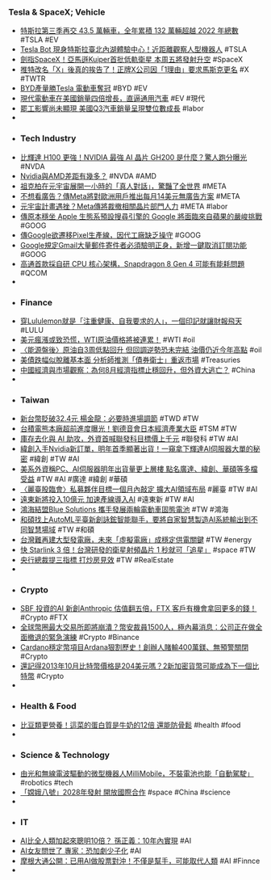 ### Tesla & SpaceX; Vehicle
- [特斯拉第三季再交 43.5 萬輛車，全年累積 132 萬輛超越 2022 年總數](https://technews.tw/2023/10/03/tesla-2023q3-production-delievery/) #TSLA #EV
- [Tesla Bot 現身特斯拉臺北內湖體驗中心！近距離觀察人型機器人](https://agirls.aotter.net/post/62699) #TSLA
- [劍指SpaceX！亞馬遜Kuiper首批低軌衛星 本周五將發射升空](https://m.cnyes.com/news/id/5338866) #SpaceX
- [推特改名「X」後真的挨告了！正牌X公司因「1理由」要求馬斯克更名](https://tech.udn.com/tech/story/123153/7482832) #X #TWTR
- [BYD產量勝Tesla 電動車奪冠](https://tw.stock.yahoo.com/news/byd產量勝tesla-電動車奪冠-201000141.html) #BYD #EV
- [現代電動車在美國銷量四倍增長，直逼通用汽車](https://technews.tw/2023/10/04/hyundai-ev-growth/) #EV #現代
- [罷工影響尚未顯現 美國Q3汽車銷量呈現雙位數成長](https://news.cnyes.com/news/id/5338861) #labor
-
- ### Tech Industry
- [比輝達 H100 更強！NVIDIA 最強 AI 晶片 GH200 是什麼？驚人跑分曝光](https://technews.tw/2023/10/04/leading-mlperf-inference-v3-1-results-with-nvidia-gh200-grace-hopper-superchip-debut/) #NVDA
- [Nvidia與AMD差距有幾多？](https://hk.finance.yahoo.com/news/cfo財報解密│nvidia與amd差距幾多？（benny）-000017691.html) #NVDA #AMD
- [祖克柏在元宇宙展開一小時的「真人對話」，驚豔了全世界](https://www.blocktempo.com/zukerberg-one-hour-live-conversation-in-the-metaverse/) #META
- [不想看廣告？傳Meta將對歐洲用戶推出每月14美元無廣告方案](https://news.cnyes.com/news/id/5338779) #META
- [元宇宙計畫遇挫？Meta傳將裁撤相關晶片部門人力](https://news.cnyes.com/news/id/5338855) #META #labor
- [傳原本穩坐 Apple 生態系預設搜尋引擎的 Google 將面臨來自蘋果的嚴峻挑戰](https://www.kocpc.com.tw/archives/513710) #GOOG
- [傳Google欲遷移Pixel生產線，因代工廠缺乏操守](https://www.4gamers.com.tw/news/detail/60056/google-might--switching-the-manufacturer-line-because-of-the-leaking-of-pixel) #GOOG
- [Google規定Gmail大量郵件寄件者必須驗明正身，新增一鍵取消訂閱功能](https://www.ithome.com.tw/news/159120) #GOOG
- [高通首款採自研 CPU 核心架構，Snapdragon 8 Gen 4 可能有能耗問題](https://technews.tw/2023/10/04/snapdragon-8-gen-4-may-have-power-consumption-issues/) #QCOM
-
- ### Finance
- [穿Lululemon就是「注重健康、自我要求的人」，一個印記就讓財報飛天](https://www.businessweekly.com.tw/business/blog/3013458) #LULU
- [美元瘋漲或致恐慌，WTI原油價格將被連累！](https://www.dailyfxasia.com/cn/cmarkets/20231003-25482.html) #WTI #oil
- [〈能源盤後〉原油自3周低點回升 但回調逆勢恐未完結 油價仍近今年高點](https://news.cnyes.com/news/id/5338773) #oil
- [美債跌幅似脫離基本面 分析師推測「債券衛士」重返市場](https://news.cnyes.com/news/id/5338545) #Treasuries
- [中國經濟與市場觀察：為何8月經濟指標止穩回升，但外資大逃亡？](https://m.cnyes.com/news/id/5339417) #China
-
- ### Taiwan
- [新台幣貶破32.4元 楊金龍：必要時進場調節](https://tw.news.yahoo.com/新台幣貶破324元-楊金龍：必要時進場調節-035917423.html) #TWD #TW
- [台積電熊本廠超前進度曝光！劉德音會日本經濟產業大臣](https://www.ctee.com.tw/news/20231003701827-430501) #TSM #TW
- [庫存去化與 AI 助攻，外資首喊聯發科目標價上千元](https://technews.tw/2023/10/03/foreign-investors-see-mediateks-target-price-rising-to-nt1000/) #聯發科 #TW #AI
- [緯創入手Nvidia新訂單，明年首季顯著出貨！一窺拿下輝達AI伺服器大單的秘密](https://www.bnext.com.tw/article/76027/wistron-ai-server) #緯創 #TW #AI
- [美系外資稱PC、AI伺服器明年出貨量更上層樓 點名廣達、緯創、華碩等多檔受益](https://tw.stock.yahoo.com/news/【yahoo來選股】美系外資稱pc、ai伺服器明年出貨量更上層樓-073911929.html) #TW #AI #廣達 #緯創 #華碩
- [〈麗臺股臨會〉私募夥伴目標一個月內敲定 擴大AI領域布局](https://news.cnyes.com/news/id/5339211) #麗臺 #TW #AI
- [遠東新將投入10億元 加速產線導入AI](https://www.ctee.com.tw/news/20231004701505-430503) #遠東新 #TW #AI
- [鴻海結盟Blue Solutions 攜手發展兩輪電動車固態電池](https://news.cnyes.com/news/id/5338617) #TW #鴻海
- [和碩找上AutoML平臺新創詠鋐智能聯手，要將自家智慧製造AI系統輸出到不同智慧場域](https://www.ithome.com.tw/news/159109) #TW #和碩
- [台灣難再建大型發電廠，未來「虛擬電廠」成穩定供電關鍵](https://technews.tw/2023/10/04/itri-tpp/) #TW #energy
- [快 Starlink 3 倍！台灣研發的衛星射頻晶片 1 秒就可「追星」](https://www.inside.com.tw/article/32967-satellite-antenna-chip-developed-in-taiwan) #space #TW
- [央行總裁提三指標 打炒房見效](https://tw.news.yahoo.com/央行總裁提三指標-打炒房見效-222625026.html) #TW #RealEstate
-
- ### Crypto
- [SBF 投資的AI 新創Anthropic 估值翻五倍，FTX 客戶有機會拿回更多的錢！](https://abmedia.io/anthropic-valuation-grows-more-than-5-times-that-makes-ftx-customers-more-money-to-claim) #Crypto #FTX
- [全球幣圈最大交易所即將崩潰？幣安裁員1500人，極內幕消息：公司正在做全面撤退的緊急演練](https://www.storm.mg/lifestyle/4877988) #Crypto #Binance
- [Cardano穩定幣項目Ardana狠割歷史！創辦人賭輸400萬鎂、無預警關閉](https://www.blocktempo.com/cardano-stablecoin-project-ardana-gambled-away-investors-money/) #Crypto
- [還記得2013年10月比特幣價格是204美元嗎？2新加密貨幣可能成為下一個比特幣](https://news.cnyes.com/news/id/5338887) #Crypto
-
- ### Health & Food
- [比豆類更營養！這菜的蛋白質是牛奶的12倍 還能防骨鬆](https://www.chinatimes.com/realtimenews/20231004003325-260418) #health #food
-
- ### Science & Technology
- [由光和無線電波驅動的微型機器人MilliMobile，不裝電池也能「自動駕駛」](https://www.techbang.com/posts/110028-millimobile-microrobot-light-radio-waves) #robotics #tech
- [「嫦娥八號」2028年發射 開放國際合作](https://udn.com/news/story/7332/7482104) #space #China #science
-
- ### IT
- [AI比全人類加起來聰明10倍？ 孫正義：10年內實現](https://tw.stock.yahoo.com/news/國際產業-ai比全人類加起來聰明10倍-孫正義-10年內實現-044525094.html) #AI
- [AI女友問世了 專家：恐加劇少子化](https://tw.news.yahoo.com/ai女友問世了-專家-恐加劇少子化-063919740.html) #AI
- [摩根大通公開：已用AI做股票對沖！不僅是幫手，可能取代人類](https://www.blocktempo.com/jpmorgan-ai-is-bound-to-replace-humans-and-it-is-currently-being-used-for-stock-hedging/) #AI #Finnce
-